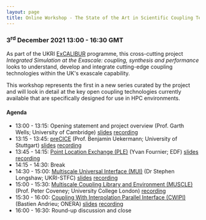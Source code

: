 ```yaml
---
layout: page
title: Online Workshop - The State of the Art in Scientific Coupling Technology for HPC
---
```


### 3<sup>rd</sup> December 2021 13:00 - 16:30 GMT

As part of the UKRI [ExCALIBUR](https://excalibur.ac.uk) programme, this cross-cutting project *Integrated Simulation at the Exascale: coupling, synthesis and performance* looks to understand, develop and integrate cutting-edge coupling technologies within the UK's exascale capability.

This workshop represents the first in a new series curated by the project and will look in detail at the key open coupling technologies currently available that are specifically designed for use in HPC environments.

#### Agenda

- 13:00 - 13:15: Opening statement and project overview (Prof. Garth Wells; University of Cambridge) [slides](workshop1_content/slides/G-Wells_ISE_Introduction.pdf) [recording](https://youtu.be/GIfKMkdU_6c)
- 13:15 - 13:45: [preCICE](https://precice.org) (Prof. Benjamin Uekermann; University of Stuttgart) [slides](workshop1_content/slides/B-Uekermann_ISE_preCICE.pdf) [recording](https://youtu.be/G52jGmPEDZI)
- 13:45 - 14:15: [Point Location Exchange (PLE)](https://www.code-saturne.org/cms/web/documentation/overview/coupling) (Yvan Fournier; EDF) [slides](workshop1_content/slides/Y-Fournier_PLE.pdf) [recording](https://youtu.be/d1KgLu2NIHY)
- 14:15 - 14:30: Break
- 14:30 - 15:00: [Multiscale Universal Interface (MUI)](https://mxui.github.io/) (Dr Stephen Longshaw; UKRI-STFC) [slides](workshop1_content/slides/S-Longshaw_ISE_MUI.pdf) [recording](https://youtu.be/jp_U3WqfI3s)
- 15:00 - 15:30: [Multiscale Coupling Library and Environment (MUSCLE)](https://muscle3.readthedocs.io/en/latest/) (Prof. Peter Coveney; University College London) [recording](https://youtu.be/c0lEbNDyQpI)
- 15:30 - 16:00: [Coupling With Interpolation Parallel Interface (CWIPI)](https://w3.onera.fr/cwipi/bibliotheque-couplage-cwipi) (Bastien Andrieu; ONERA) [slides](workshop1_content/slides/B-Andrieu_ISE_CWIPI.pdf) [recording](https://youtu.be/bZA9qi_svwA)
- 16:00 - 16:30: Round-up discussion and close
